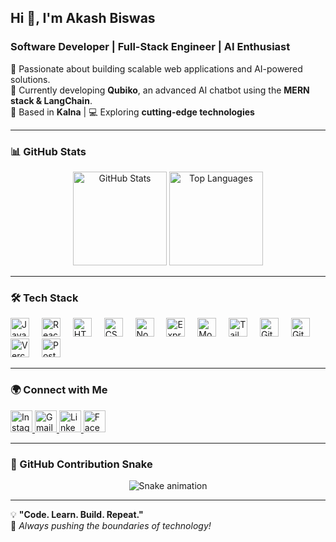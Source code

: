 ## Hi 👋, I'm Akash Biswas  
### Software Developer | Full-Stack Engineer | AI Enthusiast  

🚀 Passionate about building scalable web applications and AI-powered solutions.  
🔹 Currently developing **Qubiko**, an advanced AI chatbot using the **MERN stack & LangChain**.  
📍 Based in **Kalna** | 💻 Exploring **cutting-edge technologies**  

---

### 📊 GitHub Stats  

<div align="center">
  <img src="https://github-readme-stats.vercel.app/api?username=Dev-akash77&show_icons=true&count_private=true&theme=light&hide_border=false" height="150" alt="GitHub Stats" />
  <img src="https://github-readme-stats.vercel.app/api/top-langs?username=Dev-akash77&layout=compact&langs_count=5&theme=light&hide_border=false" height="150" alt="Top Languages" />
</div>


---

### 🛠️ Tech Stack  

<div align="left">
  <img src="https://cdn.jsdelivr.net/gh/devicons/devicon/icons/javascript/javascript-original.svg" height="30" alt="JavaScript" />
  <img width="12" />
  <img src="https://cdn.jsdelivr.net/gh/devicons/devicon/icons/react/react-original.svg" height="30" alt="React" />
  <img width="12" />
  <img src="https://cdn.jsdelivr.net/gh/devicons/devicon/icons/html5/html5-original.svg" height="30" alt="HTML5" />
  <img width="12" />
  <img src="https://cdn.jsdelivr.net/gh/devicons/devicon/icons/css3/css3-original.svg" height="30" alt="CSS3" />
  <img width="12" />
  <img src="https://skillicons.dev/icons?i=nodejs" height="30" alt="Node.js" />
  <img width="12" />
  <img src="https://skillicons.dev/icons?i=express" height="30" alt="Express.js" />
  <img width="12" />
  <img src="https://skillicons.dev/icons?i=mongodb" height="30" alt="MongoDB" />
  <img width="12" />
  <img src="https://skillicons.dev/icons?i=tailwind" height="30" alt="Tailwind CSS" />
  <img width="12" />
  <img src="https://skillicons.dev/icons?i=git" height="30" alt="Git" />
  <img width="12" />
  <img src="https://skillicons.dev/icons?i=github" height="30" alt="GitHub" />
  <img width="12" />
  <img src="https://skillicons.dev/icons?i=vercel" height="30" alt="Vercel" />
  <img width="12" />
  <img src="https://skillicons.dev/icons?i=postman" height="30" alt="Postman" />
</div>

---

### 🌍 Connect with Me  

<div align="left">
  <a href="https://www.instagram.com/akash_biswa_s/" target="_blank">
    <img src="https://img.shields.io/static/v1?message=Instagram&logo=instagram&label=&color=E4405F&logoColor=white&style=for-the-badge" height="35" alt="Instagram" />
  </a>
  <a href="mailto:akashrahul2006@gmail.com" target="_blank">
    <img src="https://img.shields.io/static/v1?message=Gmail&logo=gmail&label=&color=D14836&logoColor=white&style=for-the-badge" height="35" alt="Gmail" />
  </a>
  <a href="https://www.linkedin.com/in/akash-biswas-486435289/" target="_blank">
    <img src="https://img.shields.io/static/v1?message=LinkedIn&logo=linkedin&label=&color=0077B5&logoColor=white&style=for-the-badge" height="35" alt="LinkedIn" />
  </a>
  <a href="https://www.facebook.com/profile.php?id=100044966861269" target="_blank">
    <img src="https://img.shields.io/static/v1?message=Facebook&logo=facebook&label=&color=1877F2&logoColor=white&style=for-the-badge" height="35" alt="Facebook" />
  </a>
</div>

---

### 🐍 GitHub Contribution Snake  

<div align="center">
  <img src="https://raw.githubusercontent.com/Dev-akash77/Dev-akash77/output/snake.svg" alt="Snake animation" />
</div>

---

💡 **"Code. Learn. Build. Repeat."**  
🚀 *Always pushing the boundaries of technology!*  

